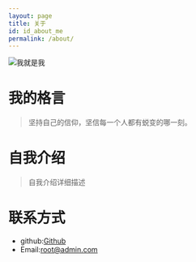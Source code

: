 ```yaml
---
layout: page
title: 关于
id: id_about_me
permalink: /about/
---
```


![我就是我](http://7xlgu7.com1.z0.glb.clouddn.com/me.jpg)

我的格言
===
> 坚持自己的信仰，坚信每一个人都有蜕变的哪一刻。

自我介绍
===
> 自我介绍详细描述

联系方式
===

- github:[Github](https://github.com/)
- Email:[root@admin.com](root@admin.com)
